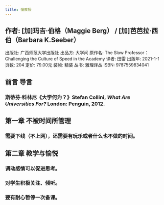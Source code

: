 ```yaml
---
title: 慢教授
---
```


## 作者: [加]玛吉·伯格（Maggie Berg） / [加]芭芭拉·西伯（Barbara K.Seeber）
出版社: 广西师范大学出版社
出品方: 大学问
原作名: The Slow Professor：Challenging the Culture of Speed in the Academy
译者: 田雷
出版年: 2021-1-1
页数: 204
定价: 79.00元
装帧: 精装
丛书: 雅理译丛
ISBN: 9787559834041
## 前言 导言
### 斯蒂芬·科林尼《大学何为？》Stefan Collini, _What Are Universities For?_ London: Penguin, 2012.
## 第一章 不被时间所管理
### 需要下线（不上网），还需要有玩乐或者什么也不做的时间。
## 第二章 教学与愉悦
### 调动感情可以促进思考。
### 对学生积极关注、倾听。
### 要有耐心暂停一次备课。
